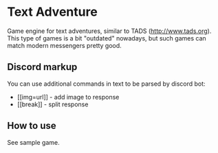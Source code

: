 # Text Adventure
Game engine for text adventures, similar to TADS (http://www.tads.org).
This type of games is a bit "outdated" nowadays, but such games can match modern messengers pretty good.

## Discord markup
You can use additional commands in text to be parsed by discord bot:
* [[img=url]] - add image to response
* [[break]] - split response

## How to use
See sample game.
